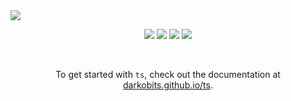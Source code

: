 <img src="https://user-images.githubusercontent.com/441546/101534081-831d5480-394b-11eb-9668-1b469c3674ef.png" style="max-width: 100%" />
<p align="center">
  <a href="https://www.npmjs.com/package/@darkobits/ts"><img src="https://img.shields.io/npm/v/@darkobits/ts.svg?style=flat-square&color=398AFB"></a>
  <a href="https://github.com/darkobits/ts/actions"><img src="https://img.shields.io/endpoint.svg?url=https%3A%2F%2Factions-badge.atrox.dev%2Fdarkobits%2Fts%2Fbadge%3Fref%3Dmaster&style=flat-square&label=build&logo=none"></a>
  <!-- <a href="https://app.codecov.io/gh/darkobits/ts/branch/master"><img src="https://img.shields.io/codecov/c/github/darkobits/ts/master?style=flat-square&color=brightgreen"></a> -->
  <a href="https://depfu.com/github/darkobits/ts"><img src="https://img.shields.io/depfu/darkobits/ts?style=flat-square"></a>
  <a href="https://conventionalcommits.org"><img src="https://img.shields.io/static/v1?label=commits&message=conventional&style=flat-square&color=398AFB"></a>
</p>
<br />
<p align="center">
  To get started with <code>ts</code>, check out the documentation at <a href="https://darkobits.github.io/ts">darkobits.github.io/ts</a>.
</p>
